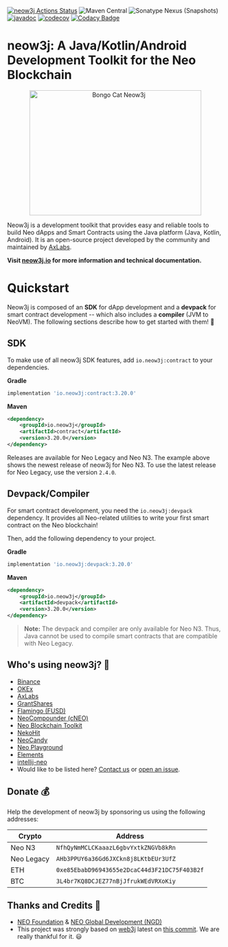 [![neow3j Actions Status](https://github.com/neow3j/neow3j/workflows/neow3j-ci-cd/badge.svg)](https://github.com/neow3j/neow3j/actions)
![Maven Central](https://img.shields.io/maven-central/v/io.neow3j/core?label=maven%2Fgradle)
![Sonatype Nexus (Snapshots)](https://img.shields.io/nexus/s/http/oss.sonatype.org/io.neow3j/core.svg)
[![javadoc](https://javadoc.io/badge2/io.neow3j/core/javadoc.svg)](https://javadoc.io/doc/io.neow3j)
[![codecov](https://codecov.io/gh/neow3j/neow3j/branch/main/graph/badge.svg?token=Xd0m5I7cz0)](https://codecov.io/gh/neow3j/neow3j)
[![Codacy Badge](https://app.codacy.com/project/badge/Grade/ccbf3cfcfcf749a097774414362ae008)](https://www.codacy.com/gh/neow3j/neow3j/dashboard?utm_source=github.com&amp;utm_medium=referral&amp;utm_content=neow3j/neow3j&amp;utm_campaign=Badge_Grade)

# neow3j: A Java/Kotlin/Android Development Toolkit for the Neo Blockchain

<p align="center">
<img src="./images/neow3j-neo3-with-balloon.png" alt="Bongo Cat Neow3j" width="400" height="291" />
</p>

Neow3j is a development toolkit that provides easy and reliable tools to build Neo dApps and
Smart Contracts using the Java platform (Java, Kotlin, Android). It is an open-source project
developed by the community and maintained by [AxLabs](https://axlabs.com).

**Visit [neow3j.io](https://neow3j.io) for more information and technical documentation.**

# Quickstart

Neow3j is composed of an **SDK** for dApp development and a **devpack** for smart contract
development -- which also includes a **compiler** (JVM to NeoVM). The following sections describe
how to get started with them! :rocket:

## SDK

To make use of all neow3j SDK features, add `io.neow3j:contract` to your dependencies.

__Gradle__

```groovy
implementation 'io.neow3j:contract:3.20.0'
```

__Maven__

```xml
<dependency>
    <groupId>io.neow3j</groupId>
    <artifactId>contract</artifactId>
    <version>3.20.0</version>
</dependency>
```

Releases are available for Neo Legacy and Neo N3. The example above shows the newest release of neow3j for
Neo N3. To use the latest release for Neo Legacy, use the version `2.4.0`.

## Devpack/Compiler

For smart contract development, you need the `io.neow3j:devpack` dependency. It provides all Neo-related
utilities to write your first smart contract on the Neo blockchain!

Then, add the following dependency to your project.

__Gradle__

```groovy
implementation 'io.neow3j:devpack:3.20.0'
```

__Maven__

```xml
<dependency>
    <groupId>io.neow3j</groupId>
    <artifactId>devpack</artifactId>
    <version>3.20.0</version>
</dependency>
```

> **Note:** The devpack and compiler are only available for Neo N3. Thus, Java cannot be used to
compile smart contracts that are compatible with Neo Legacy.

## Who's using neow3j? :rocket:

* [Binance](https://binance.com)
* [OKEx](https://okex.com)
* [AxLabs](https://axlabs.com)
* [GrantShares](https://grantshares.io)
* [Flamingo (FUSD)](https://flamingo-1.gitbook.io/user-guide/v/master/flamingo-stablecoin-fusd)
* [NeoCompounder (cNEO)](https://neocompounder.com/)
* [Neo Blockchain Toolkit](https://marketplace.visualstudio.com/items?itemName=ngd-seattle.neo-blockchain-toolkit)
* [NekoHit](https://nekohit.com)
* [NeoCandy](https://neocandy.io)
* [Neo Playground](https://neo-playground.dev)
* [Elements](https://www.getelements.dev)
* [intellij-neo](https://github.com/intellij-neo/intellij-neo)
* Would like to be listed here? [Contact us](mailto:info@neow3j.io) or [open an issue](https://github.com/neow3j/neow3j/issues).

## Donate :moneybag:

Help the development of neow3j by sponsoring us using the following addresses:

| Crypto     | Address                                      |
|------------|----------------------------------------------|
| Neo N3     | `NfhQyNmMCLCKaaazL6gbvYxtkZNGVb8kRn`         |
| Neo Legacy | `AHb3PPUY6a36Gd6JXCkn8j8LKtbEUr3UfZ`         |
| ETH        | `0xe85EbabD96943655e2DcaC44d3F21DC75F403B2f` |
| BTC        | `3L4br7KQ8DCJEZ77nBjJfrukWEdVRXoKiy`         |


## Thanks and Credits :pray:

* [NEO Foundation](https://neo.org/contributors) & [NEO Global Development (NGD)](https://neo.org/contributors)
* This project was strongly based on [web3j](https://web3j.io) latest on [this commit](https://github.com/web3j/web3j/commit/2a259ece9736c0338fbb66b1be4c04aba0855254). We are really thankful for it. :smiley:
